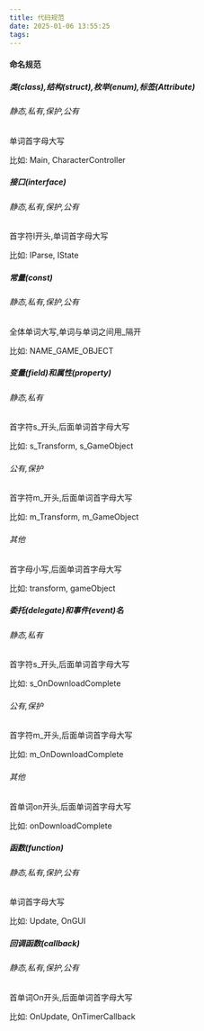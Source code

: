 ```yaml
---
title: 代码规范
date: 2025-01-06 13:55:25
tags:
---
```


<!-- more -->

#### 命名规范

##### 类(class),结构(struct),枚举(enum),标签(Attribute)

###### 静态,私有,保护,公有

单词首字母大写

比如: Main, CharacterController

##### 接口(interface)

###### 静态,私有,保护,公有

首字符I开头,单词首字母大写

比如: IParse, IState

##### 常量(const)

###### 静态,私有,保护,公有

全体单词大写,单词与单词之间用_隔开

比如: NAME_GAME_OBJECT

##### 变量(field)和属性(property)

###### 静态,私有

首字符s_开头,后面单词首字母大写

比如: s_Transform, s_GameObject

###### 公有,保护

首字符m_开头,后面单词首字母大写

比如: m_Transform, m_GameObject

###### 其他

首字母小写,后面单词首字母大写

比如: transform, gameObject

##### 委托(delegate)和事件(event)名

###### 静态,私有

首字符s_开头,后面单词首字母大写

比如: s_OnDownloadComplete

###### 公有,保护

首字符m_开头,后面单词首字母大写

比如: m_OnDownloadComplete

###### 其他

首单词on开头,后面单词首字母大写

比如: onDownloadComplete

##### 函数(function)

###### 静态,私有,保护,公有

单词首字母大写

比如: Update, OnGUI

##### 回调函数(callback)

###### 静态,私有,保护,公有

首单词On开头,后面单词首字母大写

比如: OnUpdate, OnTimerCallback
